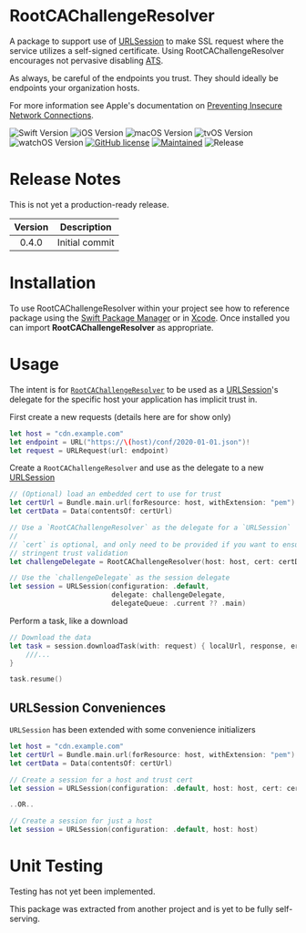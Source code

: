 # RootCAChallengeResolver

A package to support use of [URLSession](https://developer.apple.com/documentation/foundation/urlsession) to make SSL request where the service utilizes a self-signed certificate. Using RootCAChallengeResolver encourages not pervasive disabling [ATS](https://developer.apple.com/documentation/security/preventing_insecure_network_connections).

As always, be careful of the endpoints you trust. They should ideally be endpoints your organization hosts.

For more information see Apple's documentation on [Preventing Insecure Network Connections](https://developer.apple.com/documentation/security/preventing_insecure_network_connections).

![Swift Version](https://img.shields.io/badge/swift-5.1-blue.svg?style=for-the-badge)
![iOS Version](https://img.shields.io/badge/iOS-12-green.svg?style=for-the-badge)
![macOS Version](https://img.shields.io/badge/macOS-10.14-green.svg?style=for-the-badge)
![tvOS Version](https://img.shields.io/badge/tvOS-12-green.svg?style=for-the-badge)
![watchOS Version](https://img.shields.io/badge/watchOS-5-green.svg?style=for-the-badge)
[![GitHub license](https://img.shields.io/badge/license-MIT-blue.svg?style=for-the-badge)](.//LICENSE)
[![Maintained](https://img.shields.io/badge/Maintained%3F-yes-green.svg?style=for-the-badge)](https://github.com/pryomoax/RootCAChallengeResolver/graphs/commit-activity)
![Release](https://img.shields.io/github/release-pre/pryomoax/RootCAChallengeResolver.svg?style=for-the-badge)

# Release Notes

This is not yet a production-ready release. 

| Version | Description    |
| :-----: | -------------- |
|  0.4.0  | Initial commit |

# Installation

To use RootCAChallengeResolver within your project see how to reference package using the [Swift Package Manager](https://swift.org/package-manager/) or in [Xcode](https://developer.apple.com/videos/play/wwdc2019/408/). Once installed you can import **RootCAChallengeResolver** as appropriate.

# Usage

The intent is for [`RootCAChallengeResolver`](./Sources/RootCAChallengeResolver.swift) to be used as a [URLSession](https://developer.apple.com/documentation/foundation/urlsession)'s delegate for the specific host your application has implicit trust in. 

First create a new requests (details here are for show only)

```swift
let host = "cdn.example.com"
let endpoint = URL("https://\(host)/conf/2020-01-01.json")!
let request = URLRequest(url: endpoint)
```

Create a `RootCAChallengeResolver` and use as the delegate to a new [URLSession](https://developer.apple.com/documentation/foundation/urlsession/1411597-init)

```swift
// (Optional) load an embedded cert to use for trust
let certUrl = Bundle.main.url(forResource: host, withExtension: "pem")
let certData = Data(contentsOf: certUrl)

// Use a `RootCAChallengeResolver` as the delegate for a `URLSession`
//
// `cert` is optional, and only need to be provided if you want to ensure more 
// stringent trust validation
let challengeDelegate = RootCAChallengeResolver(host: host, cert: certData)

// Use the `challengeDelegate` as the session delegate
let session = URLSession(configuration: .default, 
                         delegate: challengeDelegate, 
                         delegateQueue: .current ?? .main)
```

Perform a task, like a download

```swift
// Download the data
let task = session.downloadTask(with: request) { localUrl, response, error in
    ///...
}

task.resume()
```

## URLSession Conveniences

`URLSession` has been extended with some convenience initializers

``` swift
let host = "cdn.example.com"
let certUrl = Bundle.main.url(forResource: host, withExtension: "pem")
let certData = Data(contentsOf: certUrl)

// Create a session for a host and trust cert
let session = URLSession(configuration: .default, host: host, cert: certData)

..OR..

// Create a session for just a host
let session = URLSession(configuration: .default, host: host)
```

# Unit Testing

Testing has not yet been implemented.

This package was extracted from another project and is yet to be fully self-serving.
